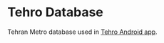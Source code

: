 # Tehro Database
Tehran Metro database used in [Tehro Android app](https://github.com/yasandev/tehro-android).
